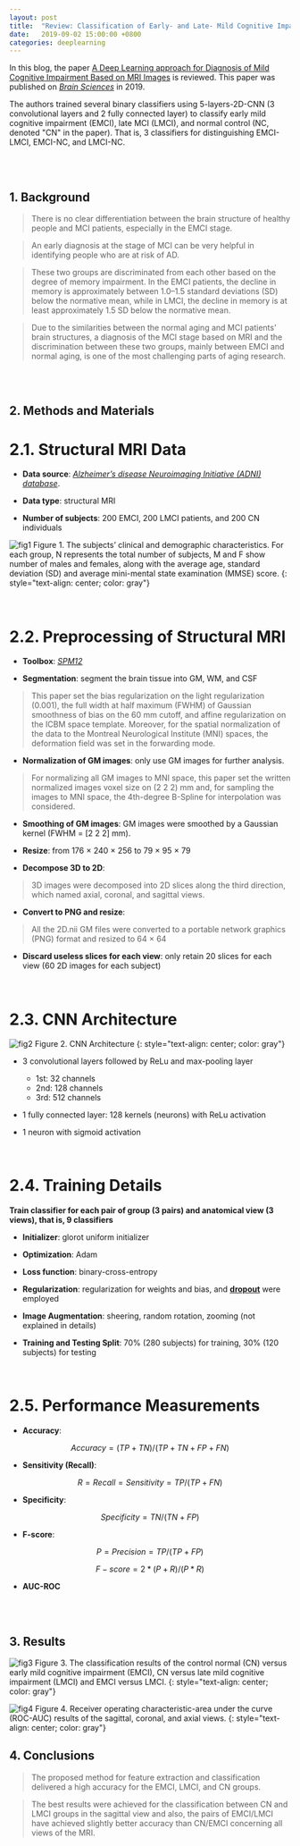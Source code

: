 ```yaml
---
layout: post
title:  "Review: Classification of Early- and Late- Mild Cognitive Impairment using 2D-CNN"
date:   2019-09-02 15:00:00 +0800
categories: deeplearning
---
```



In this blog, the paper [A Deep Learning approach for Diagnosis of Mild Cognitive Impairment Based on MRI Images](https://www.mdpi.com/2076-3425/9/9/217) is reviewed. This paper was published on [*Brain Sciences*](https://www.mdpi.com/journal/brainsci) in 2019.

The authors trained several binary classifiers using 5-layers-2D-CNN (3 convolutional layers and 2 fully connected layer) to classify early mild cognitive impairment (EMCI), late MCI (LMCI), and normal control (NC, denoted "CN" in the paper). That is, 3 classifiers for distinguishing EMCI-LMCI, EMCI-NC, and LMCI-NC.

<br/>
<br/>




## 1. Background

> There is no clear differentiation between the brain structure of healthy people and MCI patients, especially in the EMCI stage. 

> An early diagnosis at the stage of MCI can be very helpful in identifying people who are at risk of AD.

> These two groups are discriminated from each other based on the degree of memory impairment. In the EMCI patients, the decline in memory is approximately between 1.0–1.5 standard deviations (SD) below the normative mean, while in LMCI, the decline in memory is at least approximately 1.5 SD below the normative mean.

> Due to the similarities between the normal aging and MCI patients’ brain structures, a diagnosis of the MCI stage based on MRI and the discrimination between these two groups, mainly between EMCI and normal aging, is one of the most challenging parts of aging research.

<br/>
<br/>




## 2. Methods and Materials

# 2.1. Structural MRI Data

* **Data source**: [*Alzheimer’s disease Neuroimaging Initiative (ADNI) database*](http://www.loni.ucla.edu/ADNI).

* **Data type**: structural MRI

* **Number of subjects**: 200 EMCI, 200 LMCI patients, and 200 CN individuals

![fig1]({{site.baseurl}}/assets/190901_MCI_CNN/img/fig1.png)
Figure 1. The subjects’ clinical and demographic characteristics. For each group, N represents the total number of subjects, M and F show number of males and females, along with the average age, standard deviation (SD) and average mini-mental state examination (MMSE) score.
{: style="text-align: center; color: gray"}

<br/>


# 2.2. Preprocessing of Structural MRI

* **Toolbox**: [*SPM12*](https://www.fil.ion.ucl.ac.uk/spm/software/spm12/)

* **Segmentation**: segment the brain tissue into GM, WM, and CSF
> This paper set the bias regularization on the light regularization (0.001), the full width at half maximum (FWHM) of Gaussian smoothness of bias on the 60 mm cutoff, and affine regularization on the ICBM space template. Moreover, for the spatial normalization of the data to the Montreal Neurological Institute (MNI) spaces, the deformation field was set in the forwarding mode.

* **Normalization of GM images**: only use GM images for further analysis.
> For normalizing all GM images to MNI space, this paper set the written normalized images voxel size on (2 2 2) mm and, for sampling the images to MNI space, the 4th-degree B-Spline for interpolation was considered.

* **Smoothing of GM images**: GM images were smoothed by a Gaussian kernel (FWHM = [2 2 2] mm). 

* **Resize**: from 176 × 240 × 256 to 79 × 95 × 79

* **Decompose 3D to 2D**: 
> 3D images were decomposed into 2D slices along the third direction, which named axial, coronal, and sagittal views. 

* **Convert to PNG and resize**:
> All the 2D.nii GM files were converted to a portable network graphics (PNG) format and resized to 64 × 64

* **Discard useless slices for each view**: only retain 20 slices for each view (60 2D images for each subject)

<br/>


# 2.3. CNN Architecture

![fig2]({{site.baseurl}}/assets/190901_MCI_CNN/img/fig2.png)
Figure 2. CNN Architecture
{: style="text-align: center; color: gray"}

* 3 convolutional layers followed by ReLu and max-pooling layer 
	* 1st: 32 channels
	* 2nd: 128 channels
	* 3rd: 512 channels

* 1 fully connected layer: 128 kernels (neurons) with ReLu activation

* 1 neuron with sigmoid activation

<br/>


# 2.4. Training Details

**Train classifier for each pair of group (3 pairs) and anatomical view (3 views), that is, 9 classifiers**

* **Initializer**: glorot uniform initializer 

* **Optimization**: Adam

* **Loss function**: binary-cross-entropy

* **Regularization**: regularization for weights and bias, and [**dropout**](https://arxiv.org/abs/1307.1493) were employed

* **Image Augmentation**: sheering, random rotation, zooming (not explained in details)

* **Training and Testing Split**: 70% (280 subjects) for training, 30% (120 subjects) for testing

<br/>


# 2.5. Performance Measurements

* **Accuracy**: 

$$ Accuracy = (TP+TN) / (TP+TN+FP+FN)$$

* **Sensitivity (Recall)**: 

$$ R = Recall = Sensitivity = TP / (TP+FN)$$

* **Specificity**: 

$$ Specificity = TN / (TN+FP)$$
	
* **F-score**: 

$$P = Precision = TP / (TP+FP)$$

$$F-score = 2* (P+R) / (P*R)$$

* **AUC-ROC**

<br/>
<br/>


## 3. Results

![fig3]({{site.baseurl}}/assets/190901_MCI_CNN/img/fig3.png)
Figure 3. The classification results of the control normal (CN) versus early mild cognitive impairment (EMCI), CN versus late mild cognitive impairment (LMCI) and EMCI versus LMCI.
{: style="text-align: center; color: gray"}

![fig4]({{site.baseurl}}/assets/190901_MCI_CNN/img/fig4.png)
Figure 4. Receiver operating characteristic-area under the curve (ROC-AUC) results of the sagittal, coronal, and axial views.
{: style="text-align: center; color: gray"}



## 4. Conclusions
> The proposed method for feature extraction and classification delivered a high accuracy for the EMCI, LMCI, and CN groups.

> The best results were achieved for the classification between CN and LMCI groups in the sagittal view and also, the pairs of EMCI/LMCI have achieved slightly better accuracy than CN/EMCI concerning all views of the MRI.





















